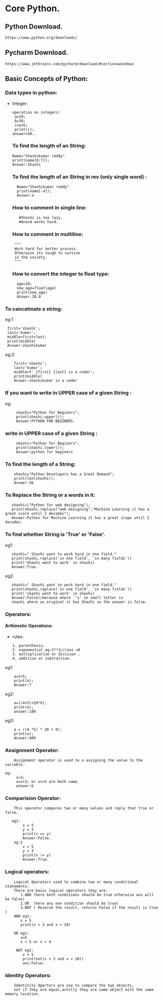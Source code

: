 # Core Python.
## Python Download.

    https://www.python.org/downloads/
    
## Pycharm Download.
    https://www.jetbrains.com/pycharm/download/#section=windows

## Basic Concepts of Python:
### Data types in python:
 * Integer:
            
       operation on integers:
        a=20;
        b=30;
        c=a+b;
        print(c);
       answer=50..
   ### To find the length of an String:
       Name="Shashikumar reddy"
       print(name[0:7]);
       Answer:Shashi
    ### To find the length of an String in rev (only single word) :
         Name="Shashikumar reddy"
         print(name[-4]);
         Answer:e
   ### How to comment in single line:
      
          #Shashi is too lazy.
          #Anand works hard.
   ### How to comment in multiline:
        """
        Work hard for better process.
        Otherwise its tough to survive 
        in the society.
        """
   ### How to convert the integer to float type:
         age=20;
         new_age=float(age)
         print(new_age)
         Answer:20.0
         
  ### To cancatinate a string:
  eg:1
  
     first='shashi';
     last='kumar';
     middle=first+last;
     print(middle)
     Answer:shashikumar
   eg:2:
   
        first='shashi';
        last='kumar';
        middle=f' {first} {last} is a coder';
        print(middle)
        Answer:shashikumar is a coder
     
   ### If you want to write in UPPER case of a given String :
   eg:
             
         shashi="Python for Beginers";
         print(shashi.upper());
         Answer:PYTHON FOR BEGINERS.
       
   ###  write in UPPER case of a given String :
         shashi="Python for Beginers";
         print(shashi.lower());
         Answer:python for beginers
         
   ### To find the length of a String:
        shashi="Python Developers has a Great Demand";
        print(len(shashi));
        Answer:36
   ### To Replace the String or  a words in it:
       shashi=("Python for web designing");
       print(shashi.replace("web designing","Machine Learning it has a great score until 2 decades");
       Answer:Python for Machine Learning it has a great scope until 2 decades.
   
   ### To find whether String is 'True' or 'False'.
   eg1:
   
       shashi=" Shashi want to work hard in one field."
       print(shashi.replace('in one field', 'in many fields'))
       print('Shashi want to work' in shashi)
       Answer:True.
       
   eg2:
   
       shashi=" Shashi want to work hard in one field."
       print(shashi.replace('in one field', 'in many fields'))
       print('shashi want to work' in shashi)
       Answer:False//because where  's' in small letter in 
       shashi where as original it has Shashi so the answer is false.
      
   ### Operators:
   #### Arthimetic Operations:
        
  * rules:
  
        1. parenthesis.
        2. exponential.eg:2**3///ans =8
        3. multiplication or division .
        4. addition or subtraction.
   eg1:
   
        a=2+5;
        print(a);
        Answer:7
   eg2:
   
        a=((4+5)+20*9);
        print(a);
        answer:189
   eg3:
        
        a = ((4 *5) * 20 + 9);
        print(a);
        Answer:409
  
  ### Assignment Operator: 
        Assignment operator is used to a assigning the value to the variable.
 
    eg:
         x=3;
         x=x+3; or x+=3 are both same.
         answer:6
      
   ### Comparision Operator:
        This operator compares two or many values and reply that true or false.
        
       eg1:
            x = 5
            y = 3
            print(x == y)
            Answer:False.
        eg:2
            x = 5
            y = 3
            print(x != y)
            Answer:True.
   ### Logical operators:
        Logical Operators used to combine two or many conditional statements:
        There are basic logical operators they are:
           1.AND (here both conditions should be true otherwise ans will be false)
           2.OR  (here any one condition should be true)
           3.NOT ( Reverse the result, returns False if the result is true )
        AND eg1:
           x = 5
           print(x > 3 and x < 10)
            
        OR eg1:
           x=5
           x < 5 or x < 4
           
         NOT eg1:
            x = 5
            print(not(x > 3 and x < 10))
            ans:False;
            
###  Identity Operators:
        Identitity Opertors are use to compare the two objects,
        not if they are equal,actully they are same object with the same memory location.
        
        
        
          
            

        
        
       
       
        
        
        
   
        
   
